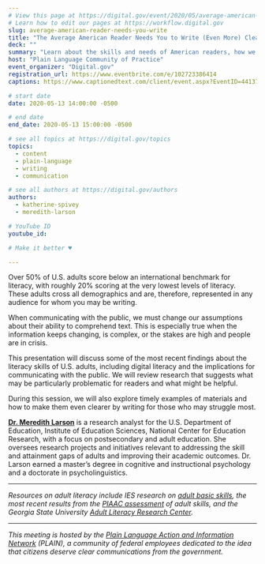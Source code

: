 ```yaml
---
# View this page at https://digital.gov/event/2020/05/average-american-reader-needs-you-write
# Learn how to edit our pages at https://workflow.digital.gov
slug: average-american-reader-needs-you-write
title: "The Average American Reader Needs You to Write (Even More) Clearly"
deck: ""
summary: "Learn about the skills and needs of American readers, how we are failing our audiences, and ways to do better. "
host: "Plain Language Community of Practice"
event_organizer: "Digital.gov"
registration_url: https://www.eventbrite.com/e/102723386414
captions: https://www.captionedtext.com/client/event.aspx?EventID=4413727&CustomerID=321

# start date
date: 2020-05-13 14:00:00 -0500

# end date
end_date: 2020-05-13 15:00:00 -0500

# see all topics at https://digital.gov/topics
topics: 
  - content
  - plain-language
  - writing
  - communication

# see all authors at https://digital.gov/authors
authors: 
  - katherine-spivey
  - meredith-larson

# YouTube ID
youtube_id: 

# Make it better ♥

---
```


Over 50% of U.S. adults score below an international benchmark for literacy, with roughly 20% scoring at the very lowest levels of literacy. These adults cross all demographics and are, therefore, represented in any audience for whom you may be writing.

When communicating with the public, we must change our assumptions about their ability to comprehend text. This is especially true when the information keeps changing, is complex, or the stakes are high and people are in crisis.

This presentation will discuss some of the most recent findings about the literacy skills of U.S. adults, including digital literacy and the implications for communicating with the public. We will review research that suggests what may be particularly problematic for readers and what might be helpful.

During this session, we will also explore timely examples of materials and how to make them even clearer by writing for those who may struggle most.

[**Dr. Meredith Larson**](https://www.linkedin.com/in/meredithjlarson/) is a research analyst for the U.S. Department of Education, Institute of Education Sciences, National Center for Education Research, with a focus on postsecondary and adult education. She oversees research projects and initiatives relevant to addressing the skill and attainment gaps of adults and improving their academic outcomes. Dr. Larson earned a master’s degree in cognitive and instructional psychology and a doctorate in psycholinguistics.

---

*Resources on adult literacy include IES research on [adult basic skills](https://ies.ed.gov/topics/adultBasic.asp), the most recent results from the [PIAAC assessment](https://nces.ed.gov/surveys/piaac/current_results.asp) of adult skills, and the Georgia State University [Adult Literacy Research Center](https://education.gsu.edu/research-outreach/alrc/).*

---

*This meeting is hosted by the [Plain Language Action and Information Network](https://plainlanguage.gov/) (PLAIN), a community of federal employees dedicated to the idea that citizens deserve clear communications from the government.*
